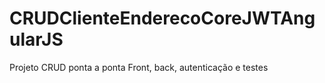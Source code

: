 # CRUDClienteEnderecoCoreJWTAngularJS
Projeto CRUD ponta a ponta Front, back, autenticação e testes

